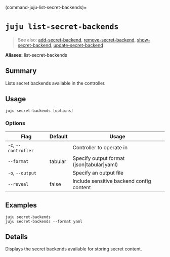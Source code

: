 (command-juju-list-secret-backends)=
# `juju list-secret-backends`
> See also: [add-secret-backend](#add-secret-backend), [remove-secret-backend](#remove-secret-backend), [show-secret-backend](#show-secret-backend), [update-secret-backend](#update-secret-backend)

**Aliases:** list-secret-backends

## Summary
Lists secret backends available in the controller.

## Usage
```juju secret-backends [options] ```

### Options
| Flag | Default | Usage |
| --- | --- | --- |
| `-c`, `--controller` |  | Controller to operate in |
| `--format` | tabular | Specify output format (json&#x7c;tabular&#x7c;yaml) |
| `-o`, `--output` |  | Specify an output file |
| `--reveal` | false | Include sensitive backend config content |

## Examples

    juju secret-backends
    juju secret-backends --format yaml


## Details

Displays the secret backends available for storing secret content.